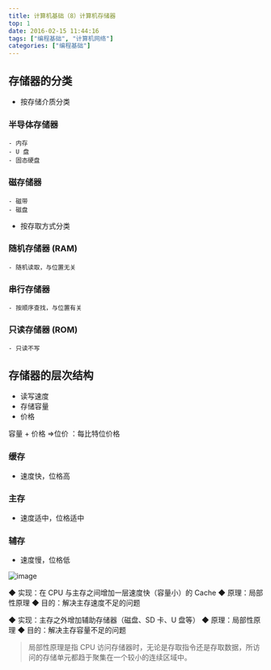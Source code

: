 ```yaml
---
title: 计算机基础（8）计算机存储器
top: 1
date: 2016-02-15 11:44:16
tags: ["编程基础", "计算机网络"]
categories: ["编程基础"]
---
```


## 存储器的分类

* 按存储介质分类

### 半导体存储器

    - 内存
    - U 盘
    - 固态硬盘

### 磁存储器

    - 磁带
    - 磁盘

* 按存取方式分类

### 随机存储器 (RAM)

    - 随机读取，与位置无关

### 串行存储器

    - 按顺序查找，与位置有关

### 只读存储器 (ROM)

    - 只读不写

## 存储器的层次结构

* 读写速度
* 存储容量
* 价格

容量 + 价格 =>位价 ：每比特位价格

### 缓存

* 速度快，位格高

### 主存

* 速度适中，位格适中

### 辅存

* 速度慢，位格低

![image](https://tvax1.sinaimg.cn/large/a616b9a4gy1ghlj1sitb5j20v808rtay.jpg)

◆ 实现：在 CPU 与主存之间增加一层速度快（容量小）的 Cache
◆ 原理：局部性原理
◆ 目的：解决主存速度不足的问题

◆ 实现：主存之外增加辅助存储器（磁盘、SD 卡、U 盘等）
◆ 原理：局部性原理
◆ 目的：解决主存容量不足的问题
> 局部性原理是指 CPU 访问存储器时，无论是存取指令还是存取数据，所访问的存储单元都趋于聚集在一个较小的连续区域中。
